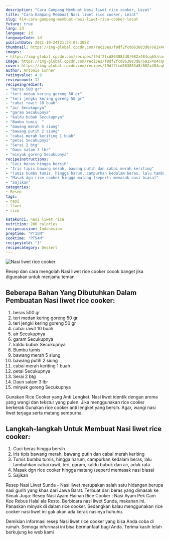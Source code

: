 ```yaml
---
description: "Cara Gampang Membuat Nasi liwet rice cooker, Lezat"
title: "Cara Gampang Membuat Nasi liwet rice cooker, Lezat"
slug: 414-cara-gampang-membuat-nasi-liwet-rice-cooker-lezat
future: true
lang: id
language: id
languageCode: id
publishDate: 2021-10-24T21:34:07.308Z 
thumbnail: https://img-global.cpcdn.com/recipes/f9df2fcd863883d8/682x484cq65/nasi-liwet-rice-cooker-foto-resep-utama.png
images:
- https://img-global.cpcdn.com/recipes/f9df2fcd863883d8/682x484cq65/nasi-liwet-rice-cooker-foto-resep-utama.png
image: https://img-global.cpcdn.com/recipes/f9df2fcd863883d8/682x484cq65/nasi-liwet-rice-cooker-foto-resep-utama.png
cover: https://img-global.cpcdn.com/recipes/f9df2fcd863883d8/682x484cq65/nasi-liwet-rice-cooker-foto-resep-utama.png
author: Antonio Conner
ratingvalue: 4.9
reviewcount: 12
recipeingredient:
- "beras 500 gr"
- "teri medan kering goreng 50 gr"
- "teri jengki kering goreng 50 gr"
- "cabai rawit 10 buah"
- "air Secukupnya"
- "garam Secukupnya"
- "kaldu bubuk Secukupnya"
- "Bumbu tumis  "
- "bawang merah 5 siung"
- "bawang putih 2 siung"
- "cabai merah keriting 1 buah"
- "petai Secukupnya"
- "Serai 2 btg"
- "Daun salam 3 lbr"
- "minyak goreng Secukupnya"
recipeinstructions:
- "Cuci beras hingga bersih"
- "Iris tipis bawang merah, bawang putih dan cabai merah keriting"
- "Tumis bumbu tumis, hingga harum, campurkan kedalam beras, lalu tambahkan cabai rawit, teri, garam, kaldu bubuk dan air, aduk rata"
- "Masak dgn rice cooker hingga matang (seperti memasak nasi biasa)"
- "Sajikan"
categories:
- Resep
tags:
- nasi
- liwet
- rice

katakunci: nasi liwet rice 
nutrition: 286 calories
recipecuisine: Indonesian
preptime: "PT15M"
cooktime: "PT54M"
recipeyield: "1"
recipecategory: Dessert
---
```



![Nasi liwet rice cooker](https://img-global.cpcdn.com/recipes/f9df2fcd863883d8/682x484cq65/nasi-liwet-rice-cooker-foto-resep-utama.png)

Resep dan cara mengolah  Nasi liwet rice cooker cocok banget jika digunakan untuk menjamu teman

<!--inarticleads1-->

## Beberapa Bahan Yang Dibutuhkan Dalam Pembuatan Nasi liwet rice cooker:

1. beras 500 gr
1. teri medan kering goreng 50 gr
1. teri jengki kering goreng 50 gr
1. cabai rawit 10 buah
1. air Secukupnya
1. garam Secukupnya
1. kaldu bubuk Secukupnya
1. Bumbu tumis  
1. bawang merah 5 siung
1. bawang putih 2 siung
1. cabai merah keriting 1 buah
1. petai Secukupnya
1. Serai 2 btg
1. Daun salam 3 lbr
1. minyak goreng Secukupnya

Gunakan Rice Cooker yang Anti Lengket. Nasi liwet identik dengan aroma yang wangi dan tekstur yang pulen. Jika menggunakan rice cooker berkerak Gunakan rice cooker anti lengket yang bersih. Agar, wangi nasi liwet terjaga serta matang sempurna. 

<!--inarticleads2-->

## Langkah-langkah Untuk Membuat Nasi liwet rice cooker:

1. Cuci beras hingga bersih
1. Iris tipis bawang merah, bawang putih dan cabai merah keriting
1. Tumis bumbu tumis, hingga harum, campurkan kedalam beras, lalu tambahkan cabai rawit, teri, garam, kaldu bubuk dan air, aduk rata
1. Masak dgn rice cooker hingga matang (seperti memasak nasi biasa)
1. Sajikan


Resep Nasi Liwet Sunda - Nasi liwet merupakan salah satu hidangan berupa nasi gurih yang khas dari Jawa Barat. Terbuat dari beras yang dimasak ke Simak Juga: Resep Nasi Ayam Hainan Rice Cooker : Nasi Ayam Pek Cam Kee Rebus Halal ala Resto. Berbicara nasi liwet Sunda, makanan ini. Panaskan minyak di dalam rice cooker. Sedangkan kalau menggunakan rice cooker nasi liwet ini gak akan ada kerak nasinya huhuhu. 

Demikian informasi  resep Nasi liwet rice cooker   yang bisa Anda coba di rumah. Semoga informasi ini bisa bermanfaat bagi Anda. Terima kasih telah berkujung ke web kami
